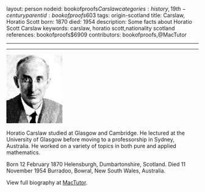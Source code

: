 layout: person
nodeid: bookofproofs$Carslaw
categories: history,19th-century
parentid: bookofproofs$603
tags: origin-scotland
title: Carslaw, Horatio Scott
born: 1870
died: 1954
description: Some facts about Horatio Scott Carslaw
keywords: carslaw, horatio scott,nationality scotland
references: bookofproofs$6909
contributors: bookofproofs,@MacTutor

---


---

![Carslaw.jpg](https://github.com/bookofproofs/bookofproofs.github.io/blob/main/_sources/_assets/images/portraits/Carslaw.jpg?raw=true)

Horatio Carslaw studied at Glasgow and Cambridge. He lectured at the University of Glasgow before moving to a professorship in Sydney, Australia. He worked on a variety of topics in both pure and applied mathematics.

Born 12 February 1870 Helensburgh, Dumbartonshire, Scotland. Died 11 November 1954 Burradoo, Bowral, New South Wales, Australia.


View full biography at [MacTutor](https://mathshistory.st-andrews.ac.uk/Biographies/Carslaw/).